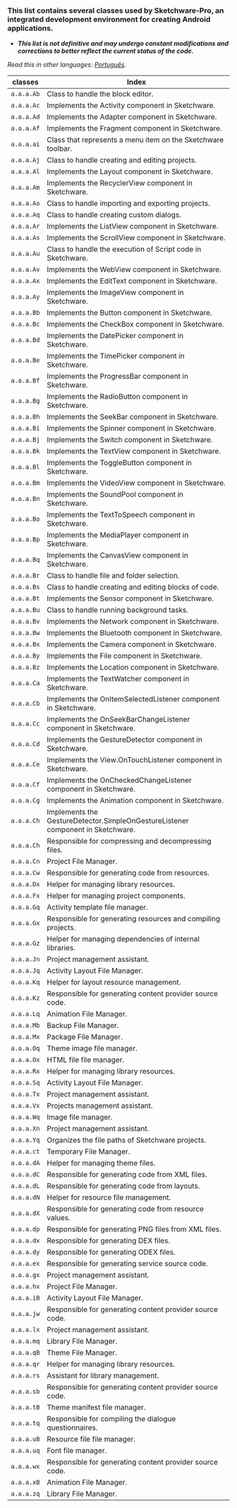 ### This list contains several classes used by Sketchware-Pro, an integrated development environment for creating Android applications.

* ***This list is not definitive and may undergo constant modifications and corrections to better
  reflect the current status of the code.***

*Read this in other languages: [Português](ClassIndex-PT.md).*

| classes | Index |
|---|---|
| `a.a.a.Ab` | Class to handle the block editor. |
| `a.a.a.Ac` | Implements the Activity component in Sketchware. |
| `a.a.a.Ad` | Implements the Adapter component in Sketchware. |
| `a.a.a.Af` | Implements the Fragment component in Sketchware. |
| `a.a.a.ai` | Class that represents a menu item on the Sketchware toolbar. |
| `a.a.a.Aj` | Class to handle creating and editing projects. |
| `a.a.a.Al` | Implements the Layout component in Sketchware. |
| `a.a.a.Am` | Implements the RecyclerView component in Sketchware. |
| `a.a.a.Ao` | Class to handle importing and exporting projects. |
| `a.a.a.Aq` | Class to handle creating custom dialogs. |
| `a.a.a.Ar` | Implements the ListView component in Sketchware. |
| `a.a.a.As` | Implements the ScrollView component in Sketchware. |
| `a.a.a.Au` | Class to handle the execution of Script code in Sketchware. |
| `a.a.a.Av` | Implements the WebView component in Sketchware. |
| `a.a.a.Ax` | Implements the EditText component in Sketchware. |
| `a.a.a.Ay` | Implements the ImageView component in Sketchware. |
| `a.a.a.Bb` | Implements the Button component in Sketchware. |
| `a.a.a.Bc` | Implements the CheckBox component in Sketchware. |
| `a.a.a.Bd` | Implements the DatePicker component in Sketchware. |
| `a.a.a.Be` | Implements the TimePicker component in Sketchware. |
| `a.a.a.Bf` | Implements the ProgressBar component in Sketchware. |
| `a.a.a.Bg` | Implements the RadioButton component in Sketchware. |
| `a.a.a.Bh` | Implements the SeekBar component in Sketchware. |
| `a.a.a.Bi` | Implements the Spinner component in Sketchware. |
| `a.a.a.Bj` | Implements the Switch component in Sketchware. |
| `a.a.a.Bk` | Implements the TextView component in Sketchware. |
| `a.a.a.Bl` | Implements the ToggleButton component in Sketchware. |
| `a.a.a.Bm` | Implements the VideoView component in Sketchware. |
| `a.a.a.Bn` | Implements the SoundPool component in Sketchware. |
| `a.a.a.Bo` | Implements the TextToSpeech component in Sketchware. |
| `a.a.a.Bp` | Implements the MediaPlayer component in Sketchware. |
| `a.a.a.Bq` | Implements the CanvasView component in Sketchware. |
| `a.a.a.Br` | Class to handle file and folder selection. |
| `a.a.a.Bs` | Class to handle creating and editing blocks of code. |
| `a.a.a.Bt` | Implements the Sensor component in Sketchware. |
| `a.a.a.Bu` | Class to handle running background tasks. |
| `a.a.a.Bv` | Implements the Network component in Sketchware. |
| `a.a.a.Bw` | Implements the Bluetooth component in Sketchware. |
| `a.a.a.Bx` | Implements the Camera component in Sketchware. |
| `a.a.a.By` | Implements the File component in Sketchware. |
| `a.a.a.Bz` | Implements the Location component in Sketchware. |
| `a.a.a.Ca` | Implements the TextWatcher component in Sketchware. |
| `a.a.a.Cb` | Implements the OnItemSelectedListener component in Sketchware. |
| `a.a.a.Cc` | Implements the OnSeekBarChangeListener component in Sketchware. |
| `a.a.a.Cd` | Implements the GestureDetector component in Sketchware. |
| `a.a.a.Ce` | Implements the View.OnTouchListener component in Sketchware. |
| `a.a.a.Cf` | Implements the OnCheckedChangeListener component in Sketchware. |
| `a.a.a.Cg` | Implements the Animation component in Sketchware. |
| `a.a.a.Ch` | Implements the GestureDetector.SimpleOnGestureListener component in Sketchware. |
| `a.a.a.Ch` | Responsible for compressing and decompressing files. |
| `a.a.a.Cn` | Project File Manager. |
| `a.a.a.Cw` | Responsible for generating code from resources. |
| `a.a.a.Dx` | Helper for managing library resources. |
| `a.a.a.Fx` | Helper for managing project components. |
| `a.a.a.Gq` | Activity template file manager. |
| `a.a.a.Gx` | Responsible for generating resources and compiling projects. |
| `a.a.a.Gz` | Helper for managing dependencies of internal libraries. |
| `a.a.a.Jn` | Project management assistant. |
| `a.a.a.Jq` | Activity Layout File Manager. |
| `a.a.a.Kq` | Helper for layout resource management. |
| `a.a.a.Kz` | Responsible for generating content provider source code. |
| `a.a.a.Lq` | Animation File Manager. |
| `a.a.a.Mb` | Backup File Manager. |
| `a.a.a.Mx` | Package File Manager. |
| `a.a.a.Oq` | Theme image file manager. |
| `a.a.a.Ox` | HTML file file manager. |
| `a.a.a.Rx` | Helper for managing library resources. |
| `a.a.a.Sq` | Activity Layout File Manager. |
| `a.a.a.Tx` | Project management assistant. |
| `a.a.a.Vx` | Projects management assistant. |
| `a.a.a.Wq` | Image file manager. |
| `a.a.a.Xn` | Project management assistant. |
| `a.a.a.Yq` | Organizes the file paths of Sketchware projects. |
| `a.a.a.ct` | Temporary File Manager. |
| `a.a.a.dA` | Helper for managing theme files. |
| `a.a.a.dC` | Responsible for generating code from XML files. |
| `a.a.a.dL` | Responsible for generating code from layouts. |
| `a.a.a.dN` | Helper for resource file management. |
| `a.a.a.dX` | Responsible for generating code from resource values. |
| `a.a.a.dp` | Responsible for generating PNG files from XML files. |
| `a.a.a.dx` | Responsible for generating DEX files. |
| `a.a.a.dy` | Responsible for generating ODEX files. |
| `a.a.a.ex` | Responsible for generating service source code. |
| `a.a.a.gx` | Project management assistant. |
| `a.a.a.hx` | Project File Manager. |
| `a.a.a.iB` | Activity Layout File Manager. |
| `a.a.a.jw` | Responsible for generating content provider source code. |
| `a.a.a.lx` | Project management assistant. |
| `a.a.a.mq` | Library File Manager. |
| `a.a.a.qB` | Theme File Manager. |
| `a.a.a.qr` | Helper for managing library resources. |
| `a.a.a.rs` | Assistant for library management. |
| `a.a.a.sb` | Responsible for generating content provider source code. |
| `a.a.a.tB` | Theme manifest file manager. |
| `a.a.a.tq` | Responsible for compiling the dialogue questionnaires. |
| `a.a.a.uB` | Resource file file manager. |
| `a.a.a.uq` | Font file manager. |
| `a.a.a.wx` | Responsible for generating content provider source code. |
| `a.a.a.xB` | Animation File Manager. |
| `a.a.a.zq` | Library File Manager. |
